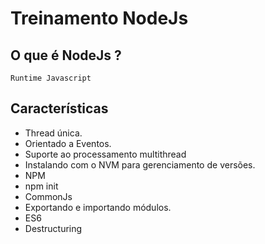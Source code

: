 # Treinamento NodeJs

## O que é NodeJs ?
```
Runtime Javascript
```

## Características
- Thread única.
- Orientado a Eventos.
- Suporte ao processamento multithread
- Instalando com o NVM para gerenciamento de versões.
- NPM
- npm init
- CommonJs
- Exportando e importando módulos.
- ES6
- Destructuring

## 


